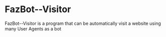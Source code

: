 # FazBot--Visitor
FazBot--Visitor is a program that can be automatically visit a website using many User Agents as a bot
